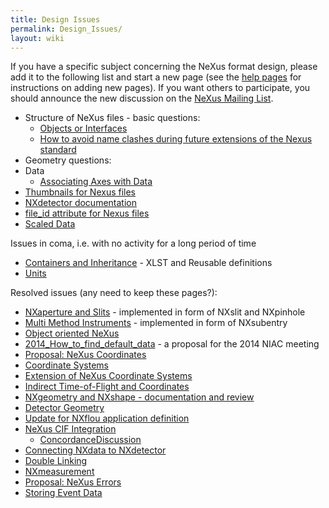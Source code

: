 ```yaml
---
title: Design Issues
permalink: Design_Issues/
layout: wiki
---
```


If you have a specific subject concerning the NeXus format design,
please add it to the following list and start a new page (see the [help
pages](Help:Contents "wikilink") for instructions on adding new pages).
If you want others to participate, you should announce the new
discussion on the [NeXus Mailing
List](http://lists.nexusformat.org/mailman/listinfo/nexus).

-   Structure of NeXus files - basic questions:
    -   [Objects or Interfaces](Objects_or_Interfaces "wikilink")
    -   [How to avoid name clashes during future extensions of the Nexus
        standard](How_to_avoid_name_clashes_during_future_extensions_of_the_Nexus_standard "wikilink")
-   Geometry questions:
-   Data
    -   [Associating Axes with
        Data](Associating_Axes_with_Data "wikilink")
-   [Thumbnails for Nexus files](Thumbnails_for_Nexus_files "wikilink")
-   [NXdetector documentation](NXdetector_documentation "wikilink")
-   [file\_id attribute for Nexus
    files](file_id_attribute_for_Nexus_files "wikilink")
-   [Scaled Data](Scaled_Data "wikilink")

Issues in coma, i.e. with no activity for a long period of time

-   [Containers and
    Inheritance](Containers_and_Inheritance "wikilink") - XLST and
    Reusable definitions
-   [Units](Units "wikilink")

Resolved issues (any need to keep these pages?):

-   [NXaperture and Slits](NXaperture_and_Slits "wikilink") -
    implemented in form of NXslit and NXpinhole
-   [Multi Method Instruments](Multi_Method_Instruments "wikilink") -
    implemented in form of NXsubentry
-   [Object oriented NeXus](OO-NeXus "wikilink")
-   [2014\_How\_to\_find\_default\_data](2014_How_to_find_default_data "wikilink") -
    a proposal for the 2014 NIAC meeting
-   [Proposal: NeXus
    Coordinates](Proposal:_NeXus_Coordinates "wikilink")
-   [Coordinate Systems](Coordinate_Systems "wikilink")
-   [Extension of NeXus Coordinate
    Systems](Extension_of_NeXus_Coordinate_Systems "wikilink")
-   [Indirect Time-of-Flight and
    Coordinates](Indirect_Time-of-Flight_and_Coordinates "wikilink")
-   [NXgeometry and NXshape - documentation and
    review](NXgeometry_and_NXshape_-_documentation_and_review "wikilink")
-   [Detector Geometry](Detector_Geometry "wikilink")
-   [Update for NXflou application
    definition](Update_for_NXflou_application_definition "wikilink")
-   [NeXus CIF Integration](NeXus_CIF_Integration "wikilink")
    -   [ConcordanceDiscussion](ConcordanceDiscussion "wikilink")
-   [Connecting NXdata to
    NXdetector](Connecting_NXdata_to_NXdetector "wikilink")
-   [Double Linking](Double_Linking "wikilink")
-   [NXmeasurement](NXmeasurement "wikilink")
-   [Proposal: NeXus Errors](Proposal:_NeXus_Errors "wikilink")
-   [Storing Event Data](Storing_Event_Data "wikilink")

